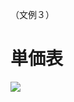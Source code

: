 （文例３）

# 単価表

![](https://www.nta.go.jp/tmp/c27fc3cf-7254-4a1e-82be-46fbef659069/images/628a23c0da4306a4c18f7cd815780999a36e8410c5d3525d95622bb22cf95d24.jpg)